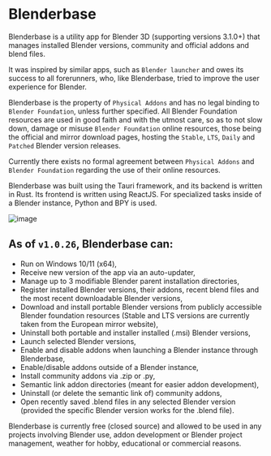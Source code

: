 # Blenderbase

Blenderbase is a utility app for Blender 3D (supporting versions 3.1.0+) that manages installed Blender versions, community and official addons and blend files.

It was inspired by similar apps, such as `Blender launcher` and owes its success to all forerunners, who, like Blenderbase, tried to improve the user experience for Blender.

Blenderbase is the property of `Physical Addons` and has no legal binding to `Blender Foundation`, unless further specified. All Blender Foundation resources are used in good faith and with the utmost care, so as to not slow down, damage or misuse `Blender Foundation` online resources, those being the official and mirror download pages, hosting the `Stable`, `LTS`, `Daily` and `Patched` Blender version releases. 

Currently there exists no formal agreement between `Physical Addons` and `Blender Foundation` regarding the use of their online resources.

Blenderbase was built using the Tauri framework, and its backend is written in Rust. Its frontend is written using ReactJS. For specialized tasks inside of a Blender instance, Python and BPY is used.

![image](https://github.com/PhysicalAddons/blenderbase-public/assets/60788469/c8ddb72a-3b2b-4260-aef7-3644fa3821d1)

## As of `v1.0.26`, Blenderbase can:
- Run on Windows 10/11 (x64),
- Receive new version of the app via an auto-updater,
- Manage up to 3 modifiable Blender parent installation directories,
- Register installed Blender versions, their addons, recent blend files and the most recent downloadable Blender versions,
- Download and install portable Blender versions from publicly accessible Blender foundation resources (Stable and LTS versions are currently taken from the European mirror website),
- Uninstall both portable and installer installed (.msi) Blender versions,
- Launch selected Blender versions,
- Enable and disable addons when launching a Blender instance through Blenderbase,
- Enable/disable addons outside of a Blender instance,
- Install community addons via .zip or .py,
- Semantic link addon directories (meant for easier addon development),
- Uninstall (or delete the semantic link of) community addons,
- Open recently saved .blend files in any selected Blender version (provided the specific Blender version works for the .blend file).

Blenderbase is currently free (closed source) and allowed to be used in any projects involving Blender use, addon development or Blender project management, weather for hobby, educational or commercial reasons.
